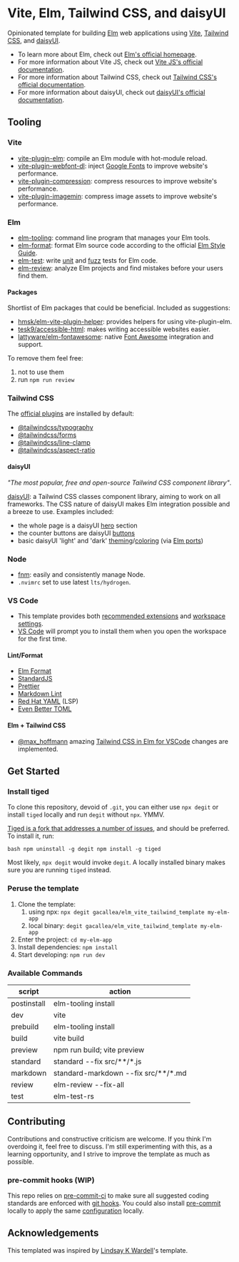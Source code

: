 # Vite, Elm, Tailwind CSS, and daisyUI

Opinionated template for building [Elm](https://elm-lang.org/) web applications
using [Vite](https://vitejs.dev/), [Tailwind CSS](https://tailwindcss.com/),
and [daisyUI](https://daisyui.com/).

- To learn more about Elm, check out [Elm's official
  homepage](https://elm-lang.org/).
- For more information about Vite JS, check out [Vite JS's official
  documentation](https://vitejs.dev/).
- For more information about Tailwind CSS, check out [Tailwind CSS's official
  documentation](https://tailwindcss.com/docs/installation).
- For more information about daisyUI, check out [daisyUI's official
  documentation](https://daisyui.com/docs/use/).

## Tooling

### Vite

- [vite-plugin-elm](https://github.com/hmsk/vite-plugin-elm): compile an Elm
  module with hot-module reload.
- [vite-plugin-webfont-dl](https://github.com/feat-agency/vite-plugin-webfont-dl):
  inject [Google Fonts](https://fonts.google.com/) to improve website's
  performance.
- [vite-plugin-compression](https://github.com/vbenjs/vite-plugin-compression):
  compress resources to improve website's performance.
- [vite-plugin-imagemin](https://github.com/vbenjs/vite-plugin-imagemin):
  compress image assets to improve website's performance.

### Elm

- [elm-tooling](https://elm-tooling.github.io/elm-tooling-cli/): command line
  program that manages your Elm tools.
- [elm-format](https://github.com/avh4/elm-format): format Elm source code
  according to the official [Elm Style
  Guide](https://elm-lang.org/docs/style-guide).
- [elm-test](https://package.elm-lang.org/packages/elm-explorations/test/latest/):
  write [unit](https://en.wikipedia.org/wiki/Unit_testing) and
  [fuzz](https://en.wikipedia.org/wiki/Fuzzing) tests for Elm code.
- [elm-review](https://package.elm-lang.org/packages/jfmengels/elm-review/latest/):
  analyze Elm projects and find mistakes before your users find them.

#### Packages

Shortlist of Elm packages that could be beneficial. Included as suggestions:

- [hmsk/elm-vite-plugin-helper](https://package.elm-lang.org/packages/hmsk/elm-vite-plugin-helper/latest):
  provides helpers for using vite-plugin-elm.
- [tesk9/accessible-html](https://package.elm-lang.org/packages/tesk9/accessible-html/latest/):
  makes writing accessible websites easier.
- [lattyware/elm-fontawesome](https://package.elm-lang.org/packages/lattyware/elm-fontawesome/latest/):
  native [Font Awesome](https://fontawesome.com/) integration and support.

To remove them feel free:

   1. not to use them
   2. run ```npm run review```

### Tailwind CSS

The [official plugins](https://tailwindcss.com/docs/plugins#official-plugins)
are installed by default:

- [@tailwindcss/typography](https://tailwindcss.com/docs/typography-plugin)
- [@tailwindcss/forms](https://github.com/tailwindlabs/tailwindcss-forms)
- [@tailwindcss/line-clamp](https://github.com/tailwindlabs/tailwindcss-line-clamp)
- [@tailwindcss/aspect-ratio](https://github.com/tailwindlabs/tailwindcss-aspect-ratio)

#### daisyUI

*"The most popular, free and open-source Tailwind CSS component library"*.

[daisyUI](https://daisyui.com/): a Tailwind CSS classes component library,
aiming to work on all frameworks. The CSS nature of daisyUI makes Elm
integration possible and a breeze to use. Examples included:

- the whole page is a daisyUI [hero](https://daisyui.com/components/hero/)
  section
- the counter buttons are daisyUI
  [buttons](https://daisyui.com/components/button/)
- basic daisyUI 'light' and 'dark'
  [theming](https://daisyui.com/docs/themes/)/[coloring](https://daisyui.com/docs/colors/)
  (via [Elm ports](https://guide.elm-lang.org/interop/ports.html))

### Node

- [fnm](https://github.com/Schniz/fnm): easily and consistently manage Node.
- ```.nvimrc``` set to use latest `lts/hydrogen`.

### VS Code

- This template provides both [recommended
  extensions](https://code.visualstudio.com/docs/editor/extension-marketplace#_recommended-extensions)
  and [workspace
  settings](https://code.visualstudio.com/docs/getstarted/settings#_workspace-settings).
- [VS Code](https://code.visualstudio.com/) will prompt you to install them
  when you open the workspace for the first time.

#### Lint/Format

- [Elm Format](https://github.com/avh4/elm-format)
- [StandardJS](https://standardjs.com/)
- [Prettier](https://prettier.io/)
- [Markdown Lint](https://github.com/DavidAnson/markdownlint)
- [Red Hat YAML](https://github.com/redhat-developer/vscode-yaml) (LSP)
- [Even Better TOML](https://taplo.tamasfe.dev/)

#### Elm + Tailwind CSS

- [@max_hoffmann](https://twitter.com/max_hoffmann) amazing [Tailwind CSS in
  Elm for VSCode](https://max.hn/thoughts/using-tailwind-css-in-elm-and-vscode)
  changes are implemented.

## Get Started

### Install tiged

To clone this repository, devoid of ```.git```, you can either use ```npx
degit``` or install ```tiged``` locally and run ```degit``` without ```npx```.
YMMV.

[Tiged is a fork that addresses a number of
issues](https://github.com/tiged/tiged#why-fork=), and should be preferred. To
install it, run:

```bash npm uninstall -g degit npm install -g tiged```

Most likely, ```npx degit``` would invoke ```degit```. A locally installed
binary makes sure you are running ```tiged``` instead.

### Peruse the template

1. Clone the template:
   1. using npx: ```npx degit gacallea/elm_vite_tailwind_template my-elm-app```
   2. local binary: ```degit gacallea/elm_vite_tailwind_template my-elm-app```
2. Enter the project: ```cd my-elm-app```
3. Install dependencies: ```npm install```
4. Start developing: ```npm run dev```

### Available Commands

| script      | action                              |
| ----------- | ----------------------------------- |
| postinstall | elm-tooling install                 |
| dev         | vite                                |
| prebuild    | elm-tooling install                 |
| build       | vite build                          |
| preview     | npm run build; vite preview         |
| standard    | standard --fix src/**/*.js          |
| markdown    | standard-markdown --fix src/**/*.md |
| review      | elm-review --fix-all                |
| test        | elm-test-rs                         |

## Contributing

Contributions and constructive criticism are welcome. If you think I'm
overdoing it, feel free to discuss. I'm still experimenting with this, as a
learning opportunity, and I strive to improve the template as much as possible.

### pre-commit hooks (WIP)

This repo relies on [pre-commit-ci](https://pre-commit.ci) to make sure all
suggested coding standards are enforced with [git
hooks](https://githooks.com/). You could also install
[pre-commit](https://pre-commit.com/#install) locally to apply the same
[configuration](./.pre-commit-config.yaml) locally.

## Acknowledgements

This templated was inspired by [Lindsay K
Wardell](https://github.com/lindsaykwardell/vite-elm-template)'s template.
